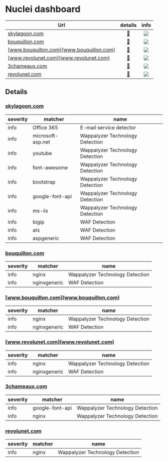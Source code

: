 # Nuclei dashboard


Url                  | details | info
---------------------|:-------:|:---:
[skylagoon.com](skylagoon.com) | [🔎](#skylagooncom) | ![](https://img.shields.io/static/v1?label=info&message=10&color=success)
[bouquillon.com](bouquillon.com) | [🔎](#bouquilloncom) | ![](https://img.shields.io/static/v1?label=info&message=2&color=success)
[www.bouquillon.com](www.bouquillon.com) | [🔎](#wwwbouquilloncom) | ![](https://img.shields.io/static/v1?label=info&message=2&color=success)
[www.revolunet.com](www.revolunet.com) | [🔎](#wwwrevolunetcom) | ![](https://img.shields.io/static/v1?label=info&message=2&color=success)
[3chameaux.com](3chameaux.com) | [🔎](#3chameauxcom) | ![](https://img.shields.io/static/v1?label=info&message=2&color=success)
[revolunet.com](revolunet.com) | [🔎](#revolunetcom) | ![](https://img.shields.io/static/v1?label=info&message=1&color=success)


## Details

### [skylagoon.com](skylagoon.com)

severity | matcher | name
---------|---------|---------
info | Office 365 | E-mail service detector
info | microsoft-asp.net | Wappalyzer Technology Detection
info | youtube | Wappalyzer Technology Detection
info | font-awesome | Wappalyzer Technology Detection
info | bootstrap | Wappalyzer Technology Detection
info | google-font-api | Wappalyzer Technology Detection
info | ms-iis | Wappalyzer Technology Detection
info | bigip | WAF Detection
info | ats | WAF Detection
info | aspgeneric | WAF Detection


### [bouquillon.com](bouquillon.com)

severity | matcher | name
---------|---------|---------
info | nginx | Wappalyzer Technology Detection
info | nginxgeneric | WAF Detection


### [www.bouquillon.com](www.bouquillon.com)

severity | matcher | name
---------|---------|---------
info | nginx | Wappalyzer Technology Detection
info | nginxgeneric | WAF Detection


### [www.revolunet.com](www.revolunet.com)

severity | matcher | name
---------|---------|---------
info | nginx | Wappalyzer Technology Detection
info | nginxgeneric | WAF Detection


### [3chameaux.com](3chameaux.com)

severity | matcher | name
---------|---------|---------
info | google-font-api | Wappalyzer Technology Detection
info | nginx | Wappalyzer Technology Detection


### [revolunet.com](revolunet.com)

severity | matcher | name
---------|---------|---------
info | nginx | Wappalyzer Technology Detection


